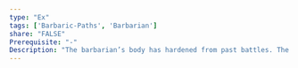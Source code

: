 ```yaml
---
type: "Ex"
tags: ['Barbaric-Paths', 'Barbarian']
share: "FALSE"
Prerequisite: "-"
Description: "The barbarian’s body has hardened from past battles. The barbarian gains +1 natural armor bonus (or increases his existing natural armor by an equal amount) and reduces the damage he takes from bleed by 1 for any ongoing bleed effects on himself. This natural armor and bleed reduction increases by an additional 1 at 6th level and every 6 levels thereafter."
---
```

